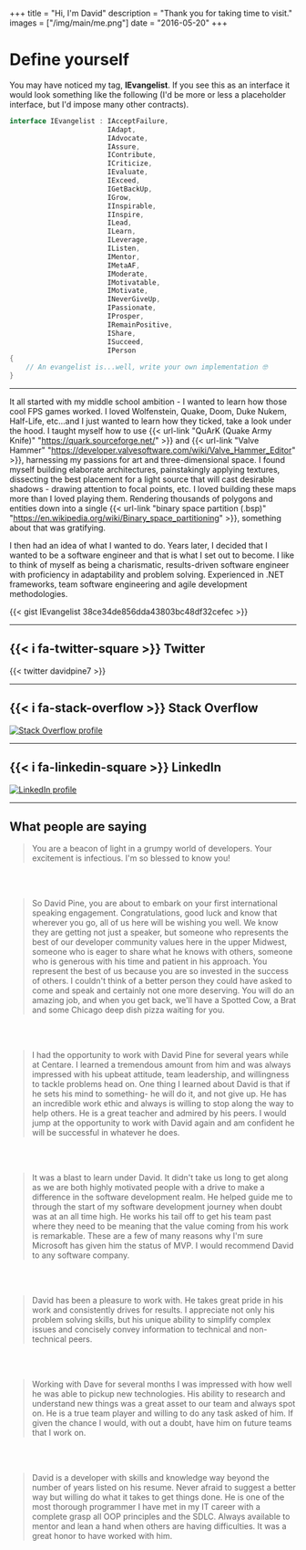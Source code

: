 +++
title = "Hi, I'm David"
description = "Thank you for taking time to visit."
images = ["/img/main/me.png"]
date = "2016-05-20"
+++

# Define yourself

You may have noticed my tag, **IEvangelist**. If you see this as an interface it would look something like the following (I'd be more or less a placeholder interface, but I'd impose many other contracts).

```csharp
interface IEvangelist : IAcceptFailure,
                        IAdapt,
                        IAdvocate,
                        IAssure,
                        IContribute,
                        ICriticize,
                        IEvaluate,
                        IExceed,
                        IGetBackUp,
                        IGrow,
                        IInspirable,
                        IInspire,
                        ILead,
                        ILearn,
                        ILeverage,
                        IListen,
                        IMentor,
                        IMetaAF,
                        IModerate,
                        IMotivatable,
                        IMotivate,
                        INeverGiveUp,
                        IPassionate,
                        IProsper,
                        IRemainPositive,
                        IShare,
                        ISucceed,
                        IPerson
{
    // An evangelist is...well, write your own implementation 🤓
}
```

---

It all started with my middle school ambition - I wanted to learn how those cool FPS games worked. I loved Wolfenstein, Quake, Doom, Duke Nukem, Half-Life, etc...and I just wanted to learn how they ticked, take a look under the hood. I taught myself how to use {{< url-link "QuArK (Quake Army Knife)" "https://quark.sourceforge.net/" >}} and {{< url-link "Valve Hammer" "https://developer.valvesoftware.com/wiki/Valve_Hammer_Editor" >}}, harnessing my passions for art and three-dimensional space. I found myself building elaborate architectures, painstakingly applying textures, dissecting the best placement for a light source that will cast desirable shadows - drawing attention to focal points, etc. I loved building these maps more than I loved playing them. Rendering thousands of polygons and entities down into a single {{< url-link "binary space partition (.bsp)" "https://en.wikipedia.org/wiki/Binary_space_partitioning" >}}, something about that was gratifying.

I then had an idea of what I wanted to do. Years later, I decided that I wanted to be a software engineer and that is what I set out to become. I like to think of myself as being a charismatic, results-driven software engineer with proficiency in adaptability and problem solving. Experienced in .NET frameworks, team software engineering and agile development methodologies.

{{< gist IEvangelist 38ce34de856dda43803bc48df32cefec >}}

---

## {{< i fa-twitter-square >}} Twitter

{{< twitter davidpine7 >}}

---

## {{< i fa-stack-overflow >}} Stack Overflow

[![Stack Overflow profile](https://stackoverflow.com/users/flair/2410379.png)](https://stackoverflow.com/users/2410379/david-pine)

---

## {{< i fa-linkedin-square >}} LinkedIn

[![LinkedIn profile](https://static.licdn.com/scds/common/u/img/webpromo/btn_myprofile_160x33.png)](https://www.linkedin.com/in/dpine)

---

## What people are saying

> You are a beacon of light in a grumpy world of developers. Your excitement is infectious. I'm so blessed to know you!

<br/><br/>

> So David Pine, you are about to embark on your first international speaking engagement.  Congratulations, good luck and know that wherever you go, all of us here will be wishing you well.  We know they are getting not just a speaker, but someone who represents the best of our developer community values here in the upper Midwest, someone who is eager to share what he knows with others, someone who is generous with his time and patient in his approach.  You represent the best of us because you are so invested in the success of others.  I couldn't think of a better person they could have asked to come and speak and certainly not one more deserving.  You will do an amazing job, and when you get back, we'll have a Spotted Cow, a Brat and some Chicago deep dish pizza waiting for you.

<br/><br/>

> I had the opportunity to work with David Pine for several years while at Centare. I learned a tremendous amount from him and was always impressed with his upbeat attitude, team leadership, and willingness to tackle problems head on. One thing I learned about David is that if he sets his mind to something- he will do it, and not give up. He has an incredible work ethic and always is willing to stop along the way to help others. He is a great teacher and admired by his peers. I would jump at the opportunity to work with David again and am confident he will be successful in whatever he does.

<br/><br/>

> It was a blast to learn under David. It didn't take us long to get along as we are both highly motivated people with a drive to make a difference in the software development realm. He helped guide me to through the start of my software development journey when doubt was at an all time high. He works his tail off to get his team past where they need to be meaning that the value coming from his work is remarkable. These are a few of many reasons why I'm sure Microsoft has given him the status of MVP. I would recommend David to any software company.

<br/><br/>

> David has been a pleasure to work with. He takes great pride in his work and consistently drives for results. I appreciate not only his problem solving skills, but his unique ability to simplify complex issues and concisely convey information to technical and non-technical peers.

<br/><br/>

> Working with Dave for several months I was impressed with how well he was able to pickup new technologies. His ability to research and understand new things was a great asset to our team and always spot on. He is a true team player and willing to do any task asked of him. If given the chance I would, with out a doubt, have him on future teams that I work on.

<br/><br/>

> David is a developer with skills and knowledge way beyond the number of years listed on his resume. Never afraid to suggest a better way but willing do what it takes to get things done. He is one of the most thorough programmer I have met in my IT career with a complete grasp all OOP principles and the SDLC. Always available to mentor and lean a hand when others are having difficulties. It was a great honor to have worked with him.
